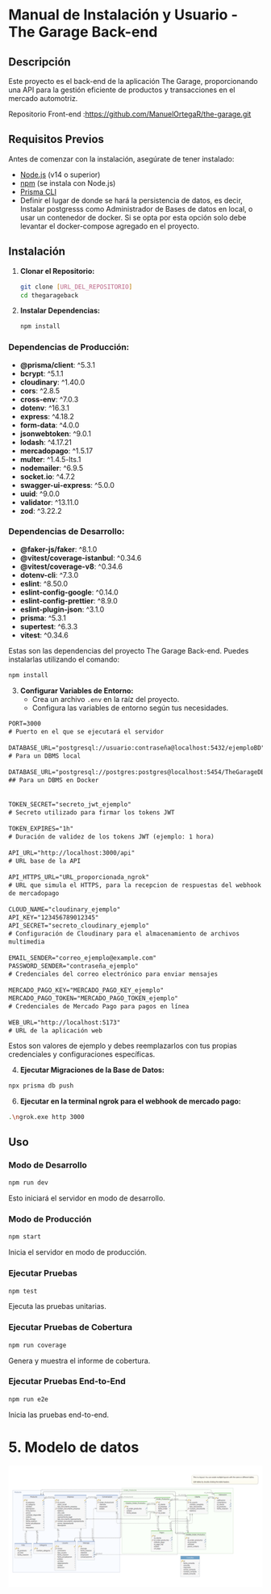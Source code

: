 # Manual de Instalación y Usuario - The Garage Back-end

## Descripción
Este proyecto es el back-end de la aplicación The Garage, proporcionando una API para la gestión eficiente de productos y transacciones en el mercado automotriz.

Repositorio Front-end :https://github.com/ManuelOrtegaR/the-garage.git

## Requisitos Previos
Antes de comenzar con la instalación, asegúrate de tener instalado:

- [Node.js](https://nodejs.org/) (v14 o superior)
- [npm](https://www.npmjs.com/) (se instala con Node.js)
- [Prisma CLI](https://www.prisma.io/docs/getting-started/installation-types/prisma-client)
- Definir el lugar de donde se hará la persistencia de datos, es decir, Instalar postgresss como Administrador de Bases de datos en local, o usar un contenedor de docker.
  Si se opta por esta opción solo debe levantar el docker-compose agregado en el proyecto.

## Instalación

1. **Clonar el Repositorio:**
   ```bash
   git clone [URL_DEL_REPOSITORIO]
   cd thegarageback
   ```

2. **Instalar Dependencias:**
   ```bash
   npm install
   ```
### Dependencias de Producción:
- **@prisma/client**: ^5.3.1
- **bcrypt**: ^5.1.1
- **cloudinary**: ^1.40.0
- **cors**: ^2.8.5
- **cross-env**: ^7.0.3
- **dotenv**: ^16.3.1
- **express**: ^4.18.2
- **form-data**: ^4.0.0
- **jsonwebtoken**: ^9.0.1
- **lodash**: ^4.17.21
- **mercadopago**: ^1.5.17
- **multer**: ^1.4.5-lts.1
- **nodemailer**: ^6.9.5
- **socket.io**: ^4.7.2
- **swagger-ui-express**: ^5.0.0
- **uuid**: ^9.0.0
- **validator**: ^13.11.0
- **zod**: ^3.22.2

### Dependencias de Desarrollo:
- **@faker-js/faker**: ^8.1.0
- **@vitest/coverage-istanbul**: ^0.34.6
- **@vitest/coverage-v8**: ^0.34.6
- **dotenv-cli**: ^7.3.0
- **eslint**: ^8.50.0
- **eslint-config-google**: ^0.14.0
- **eslint-config-prettier**: ^8.9.0
- **eslint-plugin-json**: ^3.1.0
- **prisma**: ^5.3.1
- **supertest**: ^6.3.3
- **vitest**: ^0.34.6

Estas son las dependencias del proyecto The Garage Back-end. Puedes instalarlas utilizando el comando:

```bash
npm install
```

3. **Configurar Variables de Entorno:**
   - Crea un archivo `.env` en la raíz del proyecto.
   - Configura las variables de entorno según tus necesidades. 


```env
PORT=3000
# Puerto en el que se ejecutará el servidor

DATABASE_URL="postgresql://usuario:contraseña@localhost:5432/ejemploBD"
# Para un DBMS local

DATABASE_URL="postgresql://postgres:postgres@localhost:5454/TheGarageDB"
## Para un DBMS en Docker


TOKEN_SECRET="secreto_jwt_ejemplo"
# Secreto utilizado para firmar los tokens JWT

TOKEN_EXPIRES="1h"
# Duración de validez de los tokens JWT (ejemplo: 1 hora)

API_URL="http://localhost:3000/api"
# URL base de la API

API_HTTPS_URL="URL_proporcionada_ngrok"
# URL que simula el HTTPS, para la recepcion de respuestas del webhook de mercadopago

CLOUD_NAME="cloudinary_ejemplo"
API_KEY="123456789012345"
API_SECRET="secreto_cloudinary_ejemplo"
# Configuración de Cloudinary para el almacenamiento de archivos multimedia

EMAIL_SENDER="correo_ejemplo@example.com"
PASSWORD_SENDER="contraseña_ejemplo"
# Credenciales del correo electrónico para enviar mensajes

MERCADO_PAGO_KEY="MERCADO_PAGO_KEY_ejemplo"
MERCADO_PAGO_TOKEN="MERCADO_PAGO_TOKEN_ejemplo"
# Credenciales de Mercado Pago para pagos en línea

WEB_URL="http://localhost:5173"
# URL de la aplicación web
```
Estos son valores de ejemplo y debes reemplazarlos con tus propias credenciales y configuraciones específicas. 






4. **Ejecutar Migraciones de la Base de Datos:**
```bash
npx prisma db push
```
6. **Ejecutar en la terminal ngrok para el webhook de mercado pago:**   
   
```bash 
.\ngrok.exe http 3000
 ```
## Uso

### Modo de Desarrollo
```bash
npm run dev
```
Esto iniciará el servidor en modo de desarrollo.

### Modo de Producción
```bash
npm start
```
Inicia el servidor en modo de producción.

### Ejecutar Pruebas
```bash
npm test
```
Ejecuta las pruebas unitarias.

### Ejecutar Pruebas de Cobertura
```bash
npm run coverage
```
Genera y muestra el informe de cobertura.

### Ejecutar Pruebas End-to-End
```bash
npm run e2e
```
Inicia las pruebas end-to-end.
# 5. Modelo de datos
![Modeloer](https://github.com/AutoPaint-Workshops/theGarageBack/blob/main/diagrama.png)
